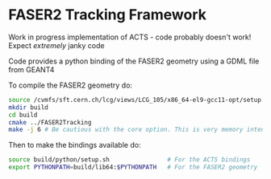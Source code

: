 # FASER2 Tracking Framework

Work in progress implementation of ACTS - code probably doesn't work! Expect *extremely* janky code

Code provides a python binding of the FASER2 geometry using a GDML file from GEANT4

To compile the FASER2 geometry do:

```bash
source /cvmfs/sft.cern.ch/lcg/views/LCG_105/x86_64-el9-gcc11-opt/setup.sh
mkdir build
cd build
cmake ../FASER2Tracking
make -j 6 # Be cautious with the core option. This is very memory intensive!
```

Then to make the bindings available do:

```bash
source build/python/setup.sh                # For the ACTS bindings
export PYTHONPATH=build/lib64:$PYTHONPATH   # For the FASER2 geometry
```
